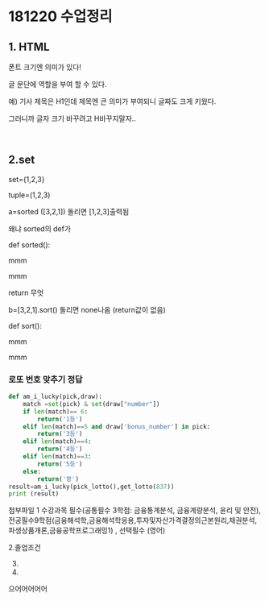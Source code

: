 # 181220 수업정리

## 1. HTML

폰트 크기엔 의미가 있다!

글 문단에 역할을 부여 할 수 있다. 

예) 기사 제목은 H1인데 제목엔 큰 의미가 부여되니 글짜도 크게 키웠다.

그러니까 글자 크기 바꾸려고 H바꾸지말자..



​		

## 2.set

set={1,2,3}

tuple=(1,2,3)



a=sorted ([3,2,1]) 돌리면 [1,2,3]출력됨

왜냐 sorted의 def가 

def sorted():

mmm

mmm

return 무엇

b=[3,2,1].sort() 돌리면 none나옴 (return값이 없음)

def sort():

mmm

mmm

### 로또 번호 맞추기 정답

```python
def am_i_lucky(pick,draw):
    match =set(pick) & set(draw["number"])
    if len(match)== 6:
        return('1등')
    elif len(match)==5 and draw['bonus_number'] in pick:
        return('3등')
    elif len(match)==4:
        return('4등')
    elif len(match)==3:
        return('5등')
    else:
        return('꽝')
result=am_i_lucky(pick_lotto(),get_lotto(837))
print (result)
```



첨부파일 1 수강과목 필수(공통필수 3학점: 금융통계분석, 금융계량분석, 윤리 및 안전), 전공필수9학점(금융해석학,금융해석학응용,투자및자산가격결정의근본원리,채권분석,파생상품개론,금융공학프로그래밍1) , 선택필수 (영어)

2.졸업조건

3.

4.

으어어어어어







